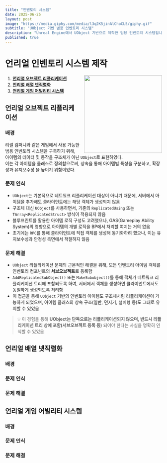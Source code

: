 ```yaml
---
title: "인벤토리 시스템"
date: 2025-06-25
layout: post
image: "https://media.giphy.com/media/l3q2K5jinAlChoCLS/giphy.gif"
subtitle: "UObject 기반 범용 인벤토리 시스템"
description: "Unreal Engine에서 UObject 기반으로 제작한 범용 인벤토리 시스템입니다."
published: true
---
```


# 언리얼 인벤토리 시스템 제작

<img src="../ㅁㄹgif" style="float: right; margin-left: 15px; width: 250px;">


1. [**언리얼 오브젝트 리플리케이션**](#언리얼-오브젝트-리플리케이션)
2. [**언리얼 배열 넷직렬화**](#언리얼-배열-넷직렬화)
3. [**언리얼 게임 어빌리티 시스템**](#언리얼-게임-어빌리티-시스템)


## **언리얼 오브젝트 리플리케이션**

### 배경
리썰 컴퍼니와 같은 게임에서 사용 가능한 범용 인벤토리 시스템을 구축하기 위해, 아이템의 데이터 및 동작을 구조체가 아닌 `UObject`로 표현하였다.  
이는 각 아이템을 클래스로 정의함으로써, 상속을 통해 아이템별 특성을 구분하고, 확장성과 유지보수성 을 높이기 위함이었다.  

### 문제 인식
- `UObject`는 기본적으로 네트워크 리플리케이션 대상이 아니기 때문에, 서버에서 아이템을 추가해도 클라이언트에는 해당 객체가 생성되지 않음  
- 구조체 대신 `UObject`를 사용하면서, 기존의 `ReplicatedUsing` 또는 `TArray<ReplicatedStruct>` 방식이 적용되지 않음  
- 블루프린트를 활용한 아이템 로직 구성도 고려했으나, GAS(Gameplay Ability System)의 영향으로 아이템의 개별 로직을 BP에서 처리할 여지는 거의 없음  
- 초기에는 `RPC`를 통해 클라이언트에 직접 객체를 생성해 동기화하려 했으나, 이는 유지보수성과 안정성 측면에서 적절하지 않음  

### 문제 해결
- `UObject` 리플리케이션 문제의 근본적인 해결을 위해, 모든 인벤토리 아이템 객체를 인벤토리 컴포넌트의 **서브오브젝트**로 등록함  
- `AddReplicatedSubObject()` 또는 `MakeSubobject()`를 통해 객체가 네트워크 리플리케이션 트리에 포함되도록 하여, 서버에서 객체를 생성하면 클라이언트에서도 동일하게 생성되도록 처리함  
- 이 접근을 통해 `UObject` 기반의 인벤토리 아이템도 구조체처럼 리플리케이션이 가능하게 되었으며, 아이템 클래스의 상속 구조(일반, 던지기, 설치형 등)도 그대로 유지할 수 있었음  

> 💡 이 경험을 통해 **UObject는 단독으로는 리플리케이션되지 않으며, 반드시 리플리케이션 트리 상에 포함(서브오브젝트 등록 등)** 되어야 한다는 사실을 명확히 인식할 수 있었음




## **언리얼 배열 넷직렬화**

### 배경  

### 문제 인식  

### 문제 해결  



## **언리얼 게임 어빌리티 시스템**

### 배경  

### 문제 인식  

### 문제 해결  


<!--
## **제목**

### 배경  

### 문제 인식  

### 문제 해결  
-->
